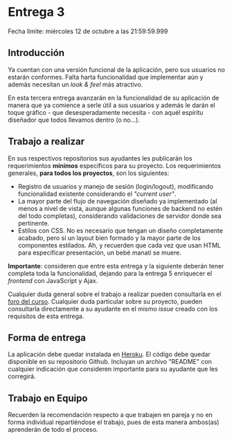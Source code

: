 # Entrega 3

Fecha límite: miércoles 12 de octubre a las 21:59:59.999

## Introducción

Ya cuentan con una versión funcional de la aplicación, pero sus usuarios no estarán conformes. Falta harta funcionalidad que implementar aún y además necesitan un *look & feel* más atractivo.

En esta tercera entrega avanzarán en la funcionalidad de su aplicación de manera que ya comience a serle útil a sus usuarios y además le darán el toque gráfico - que desesperadamente necesita - con aquél espíritu diseñador que todos llevamos dentro (o no...).

## Trabajo a realizar

En sus respectivos repositorios sus ayudantes les publicarán los requerimientos **mínimos** específicos para su proyecto. Los requerimientos generales, **para todos los proyectos**, son los siguientes:

* Registro de usuarios y manejo de sesión (login/logout), modificando funcionalidad existente considerando el *"current user"*.
* La mayor parte del flujo de navegación diseñado ya implementado (al menos a nivel de vista, aunque algunas funciones de backend no estén del todo completas), considerando validaciones de servidor donde sea pertinente.
* Estilos con CSS. No es necesario que tengan un diseño completamente acabado, pero sí un layout bien formado y la mayor parte de los componentes estilados. Ah, y recuerden que cada vez que usan HTML para especificar presentación, un bebé manatí se muere.

**Importante**: consideren que entre esta entrega y la siguiente deberán tener completa toda la funcionalidad, dejando para la entrega 5 enriquecer el *frontend* con JavaScript y Ajax.

Cualquier duda general sobre el trabajo a realizar pueden consultarla en el [foro del curso](https://github.com/UC-IIC2513-2016-2/syllabus#foro). Cualquier duda particular sobre su proyecto, pueden consultarla directamente a su ayudante en el mismo *issue* creado con los requisitos de esta entrega.

## Forma de entrega

La aplicación debe quedar instalada en [Heroku](https://www.heroku.com/). El código debe quedar disponible en su repositorio Github. Incluyan un archivo "README" con cualquier indicación que consideren importante para su ayudante que les corregirá.

## Trabajo en Equipo

Recuerden la recomendación respecto a que trabajen en pareja y no en forma individual repartiéndose el trabajo, pues de esta manera ambos(as) aprenderán de todo el proceso.
